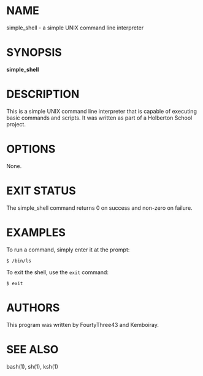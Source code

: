 # NAME

simple_shell - a simple UNIX command line interpreter

# SYNOPSIS

**simple_shell**

# DESCRIPTION

This is a simple UNIX command line interpreter that is capable of executing basic commands and scripts. It was written as part of a Holberton School project.

# OPTIONS

None.

# EXIT STATUS

The simple_shell command returns 0 on success and non-zero on failure.

# EXAMPLES

To run a command, simply enter it at the prompt:

`$ /bin/ls`


To exit the shell, use the `exit` command:

`$ exit`


# AUTHORS

This program was written by FourtyThree43 and Kemboiray.

# SEE ALSO

bash(1), sh(1), ksh(1)
